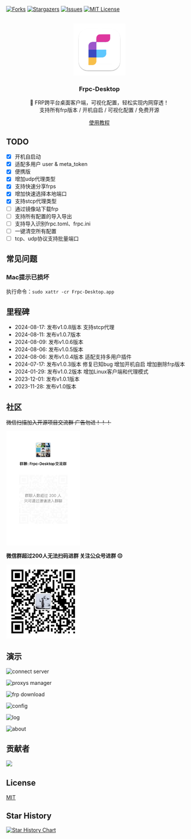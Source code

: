 <a name="readme-top"></a>

<!-- PROJECT SHIELDS -->
[![Forks][forks-shield]][forks-url]
[![Stargazers][stars-shield]][stars-url]
[![Issues][issues-shield]][issues-url]
[![MIT License][license-shield]][license-url]

<!-- PROJECT LOGO -->
<br />
<div align="center">
  <a href="https://github.com/luckjiawei/frpc-desktop">
    <img src="public/logo/pack/1024x1024.png" alt="Logo" width="140">
  </a>

<h3 align="center">Frpc-Desktop</h3>

  <p align="center">
    🎉 FRP跨平台桌面客户端，可视化配置，轻松实现内网穿透！
    <br />
    支持所有frp版本 / 开机自启 / 可视化配置 / 免费开源
  </p>

  <p><a href="https://jwinks.com/p/frp/#frp%E6%98%AF%E4%BB%80%E4%B9%88">使用教程</a></p>
</div>

## TODO
- [x] 开机自启动
- [x] 适配多用户 user & meta_token
- [x] 便携版
- [x] 增加udp代理类型
- [x] 支持快速分享frps
- [x] 增加快速选择本地端口
- [x] 支持stcp代理类型
- [ ] 通过镜像站下载frp
- [ ] 支持所有配置的导入导出
- [ ] 支持导入识别frpc.toml、frpc.ini
- [ ] 一键清空所有配置
- [ ] tcp、udp协议支持批量端口

## 常见问题

### Mac提示已损坏
执行命令：`sudo xattr -cr Frpc-Desktop.app`

## 里程碑
- 2024-08-17: 发布v1.0.8版本 支持stcp代理
- 2024-08-11: 发布v1.0.7版本
- 2024-08-09: 发布v1.0.6版本
- 2024-08-06: 发布v1.0.5版本
- 2024-08-06: 发布v1.0.4版本 适配支持多用户插件
- 2024-07-17: 发布v1.0.3版本 修复已知bug 增加开机自启 增加删除frp版本
- 2024-01-29: 发布v1.0.2版本 增加Linux客户端和代理模式
- 2023-12-01: 发布v1.0.1版本
- 2023-11-28: 发布v1.0版本

## 社区
~~微信扫描加入开源项目交流群 广告勿进！！！~~

 <img src="screenshots/wechat-qr.png" alt="二维码" width="200">

**微信群超过200人无法扫码进群 关注公众号进群 😔**

 <img src="screenshots/mp_qr.jpg" alt="公众号二维码" width="200">


## 演示

![connect server](https://github.com/luckjiawei/frpc-desktop/blob/main/screenshots/conn.png?raw=true)

![proxys manager](https://github.com/luckjiawei/frpc-desktop/blob/main/screenshots/proxys.png?raw=true)

![frp download](https://github.com/luckjiawei/frpc-desktop/blob/main/screenshots/versions.png?raw=true)

![config](https://github.com/luckjiawei/frpc-desktop/blob/main/screenshots/config.png?raw=true)

![log](https://github.com/luckjiawei/frpc-desktop/blob/main/screenshots/log.png?raw=true)

![about](https://github.com/luckjiawei/frpc-desktop/blob/main/screenshots/about.png?raw=true)

## 贡献者
<a href="https://github.com/luckjiawei/frpc-desktop/graphs/contributors">
  <img src="https://contrib.rocks/image?repo=luckjiawei/frpc-desktop" />
</a>

## License

[MIT](LICENSE)

## Star History

[![Star History Chart](https://api.star-history.com/svg?repos=luckjiawei/frpc-desktop&type=Date)](https://star-history.com/#luckjiawei/frpc-desktop&Date)
<!-- MARKDOWN LINKS & IMAGES -->
[forks-shield]: https://img.shields.io/github/forks/luckjiawei/frpc-desktop.svg?style=for-the-badge
[forks-url]: https://github.com/luckjiawei/frpc-desktop/network/members
[stars-shield]: https://img.shields.io/github/stars/luckjiawei/frpc-desktop.svg?style=for-the-badge
[stars-url]: https://github.com/luckjiawei/frpc-desktop/stargazers
[issues-shield]: https://img.shields.io/github/issues/luckjiawei/frpc-desktop.svg?style=for-the-badge
[issues-url]: https://github.com/luckjiawei/frpc-desktop/issues
[license-shield]: https://img.shields.io/github/license/luckjiawei/frpc-desktop.svg?style=for-the-badge
[license-url]: https://github.com/luckjiawei/frpc-desktop/blob/master/LICENSE
